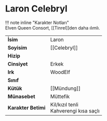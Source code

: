 # Laron Celebryl  
  
  
!!! note inline "Karakter Notları"  
	Elven Queen Consort, [[Tinrel]]den daha ılımlı.  
  
  
<table><tr><td><b>İsim</b></td><td>Laron</td></tr>  
<tr><td><b>Soyisim</b></td><td>[[Celebryl]]</td></tr>  
<tr><td><b>Hizip</b></td><td></td></tr>  
<tr><td><b>Cinsiyet</b></td><td>Erkek</td></tr>  
<tr><td><b>Irk</b></td><td>WoodElf</td></tr>  
<tr><td><b>Sınıf</b></td><td></td></tr>  
<tr><td><b>Kütük</b></td><td>[[Mündung]]</td></tr>  
<tr><td><b>Münasebet</b></td><td>Müttefik</td></tr>  
<tr><td><b>Karakter Betimi</b></td><td>Kil/kızıl tenli<br>Kahverengi kısa saçlı</td></tr>  
</table>